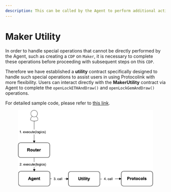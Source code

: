 ```yaml
---
description: This can be called by the Agent to perform additional actions.
---
```


# Maker Utility

In order to handle special operations that cannot be directly performed by the Agent, such as creating a `CDP` on `Maker`, it is necessary to complete these operations before proceeding with subsequent steps on this `CDP`.

&#x20;Therefore we have established a **utility** contract specifically designed to handle such special operations to assist users in using Protocolink with more flexibility. Users can interact directly with the **MakerUtility** contract via Agent to complete the `openLockETHAndDraw()` and `openLockGemAndDraw()` operations.

For detailed sample code, please refer to [this link](https://github.com/dinngo/composable-router-contract/blob/release/v0.1.0-ethtaipei/test/integration/AaveV2.t.sol#L119).

<figure><img src="../../.gitbook/assets/MakerUtility.png" alt=""><figcaption></figcaption></figure>

